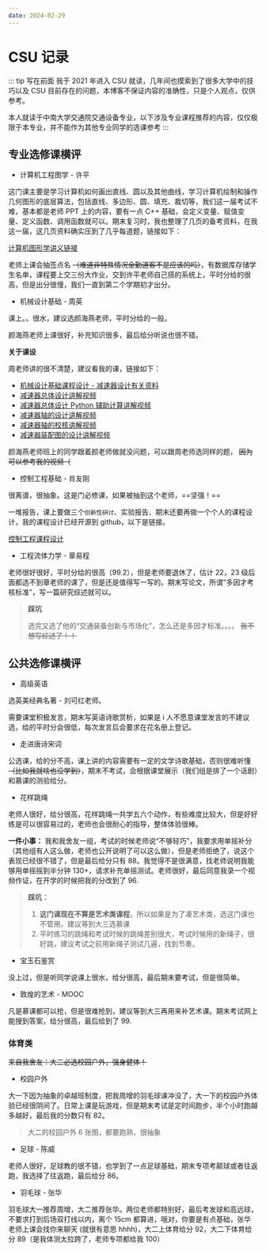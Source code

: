 ```yaml
---
date: 2024-02-29
---
```


# CSU 记录

::: tip 写在前面
我于 2021 年进入 CSU 就读，几年间也摸索到了很多大学中的技巧以及 CSU 目前存在的问题，本博客不保证内容的准确性，只是个人观点，仅供参考。

本人就读于中南大学交通院交通设备专业，以下涉及专业课程推荐的内容，仅仅极限于本专业，并不能作为其他专业同学的选课参考
:::

## 专业选修课横评

- 计算机工程图学 - 许平

这门课主要是学习计算机如何画出直线、圆以及其他曲线，学习计算机绘制和操作几何图形的底层算法，包括直线、多边形、圆、填充、裁切等，我们这一届考试不难，基本都是老师 PPT 上的内容，要有一点 C++ 基础，会定义变量、赋值变量、定义函数、调用函数就可以。期末复习时，我也整理了几页的备考资料，在我这一届，这几页资料确实压到了几乎每道题，链接如下：

[计算机图形学讲义链接](https://gitee.com/o19859860010/csu_stte_files/blob/main/计算机图形学--笔记.pdf)

老师上课会抽签点名 ~~（难道非特殊情况全勤道客不是应该的吗）~~，有数据库存储学生名单，课程要上交三份大作业，交到许平老师自己搭的系统上，平时分给的很高，但是出分很慢，我们一直到第二个学期初才出分。

- 机械设计基础 - 周英

课上。。很水，建议选颜海燕老师，平时分给的一般。

颜海燕老师上课很好，补充知识很多，最后给分听说也很不错。

**关于课设**

周老师讲的很不清楚，建议看我的课，链接如下：

- [机械设计基础课程设计 - 减速器设计有关资料](https://gitee.com/o19859860010/csu_stte_files/tree/main/机械类/机械设计基础/课程设计)
- [减速器总体设计讲解视频](https://www.bilibili.com/video/BV1ye411v7hQ)
- [减速器总体设计 Python 辅助计算讲解视频](https://www.bilibili.com/video/BV1dg4y1S7v5)
- [减速器轴的设计讲解视频](https://www.bilibili.com/video/BV1264y1P7tb)
- [减速器轴的校核讲解视频](https://www.bilibili.com/video/BV1Ng4y1U7xz)
- [减速器装配图的设计讲解视频](https://www.bilibili.com/video/BV1rU421d7AT)

颜海燕老师班上的同学跟着颜老师做就没问题，可以跟周老师选同样的题， ~~因为可以参考我的视频（~~

- 控制工程基础 - 肖友刚

很离谱，很抽象。这是门必修课，如果被抽到这个老师，==坚强！==

一堆报告，课上要做三个`创新性研讨`、实验报告、期末还要再做一个个人的课程设计，我的课程设计已经开源到 github，以下是链接。

[控制工程课程设计](https://github.com/dream-oyh/Control_Engneering_Twice_Work_Python)

- 工程流体力学 - 章易程

老师很好很好，平时分给的很高（99.2），但是老师要退休了，估计 22，23 级后面都选不到章老师的课了，但是还是值得写一写的。期末写论文，所谓“多因才考核标准”，写一篇研究综述就可以。

> **踩坑**
>
> 选完又选了他的“交通装备创新与市场化”，怎么还是多因才标准。。。。 ~~我不想写综述了！！~~

## 公共选修课横评

- 高级英语

选英美经典名著 - 刘可红老师。

需要课堂积极发言，期末写英语诗歌赏析，如果是 i 人不愿意课堂发言的不建议选，给的平时分会很低，每次发言后会要求在花名册上登记。

- 走进唐诗宋词

公选课，给的分不高，课上讲的内容需要有一定的文学诗歌基础，否则很难听懂 ~~（比如我就啥也没学到）~~，期末不考试，会根据课堂展示（我们组是排了一个话剧）和慕课的测验给分。

- 花样跳绳

老师人很好，给分很高，花样跳绳一共学五六个动作，有些难度比较大，但是好好练是可以很容易过的，老师也会很耐心的指导，整体体验很棒。

**一件小事：** 我和我舍友一组，考试的时候老师说“不够轻巧”，我要求用单摇补分（其他组有人这么做，老师也公开说明了可以这么做），但是老师拒绝了，说这个表现已经很不错了，但是最后给分只有 88。我觉得不是很满意，找老师说明我能够用单摇摇到半分钟 130+，请求补充单摇测试。老师很好，最后同意我录一个视频作证，在开学的时候把我的分改到了 96.

> **踩坑：**
>
> 1. **这门课现在不算是艺术类课程**，所以如果是为了凑艺术类，选这门课也不管用，建议等到大三选慕课
> 2. 平时练习的跳绳和考试时候的跳绳差别很大，考试时候用的新绳子，很好跳，建议考试之前用新绳子测试几遍，找到节奏。

- 宝玉石鉴赏

没上过，但是听同学说课上很水，给分很高，最后期末要考试，但是很简单。

- 敦煌的艺术 - MOOC

凡是慕课都可以抢，但是很难抢到，建议等到大三再用来补艺术课。期末考试网上能搜到答案，给分很高，最后给到了 99.

### 体育类

~~来自我舍友：大二必选校园户外，强身健体！~~

- 校园户外

大一下因为抽象的卓越班制度，把我周增的羽毛球课冲没了，大一下的校园户外体验已经很阴间了。日常上课是玩游戏，但是期末考试是定时间跑步，半个小时跑越多越好，最后我的分数只有 82。

> 大二的校园户外 6 张图，都要跑熟，很抽象

- 足球 - 陈威

老师人很好，足球教的很不错，也学到了一点足球基础，期末专项考颠球或者往返跑，我选择了往返跑，最后给分 86。

- 羽毛球 - 张华

羽毛球大一推荐周增，大二推荐张华。两位老师都特别好，最后考发球和高远球，不要求打到后场双打线以内，离个 15cm 都算进，哦对，你要是有点基础，张华老师上课会找你来聊天 (就很有意思 hhhh)，大二上体育给分 92，大二下体育给分 89（是我体测太拉跨了，老师专项都给我 100）